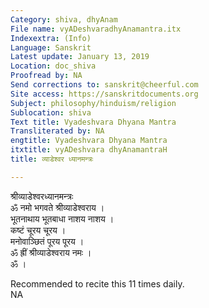 ```yaml
---
Category: shiva, dhyAnam
File name: vyADeshvaradhyAnamantra.itx
Indexextra: (Info)
Language: Sanskrit
Latest update: January 13, 2019
Location: doc_shiva
Proofread by: NA
Send corrections to: sanskrit@cheerful.com
Site access: https://sanskritdocuments.org
Subject: philosophy/hinduism/religion
Sublocation: shiva
Text title: Vyadeshvara Dhyana Mantra
Transliterated by: NA
engtitle: Vyadeshvara Dhyana Mantra
itxtitle: vyADeshvara dhyAnamantraH
title: व्याडेश्वर ध्यानमन्त्रः

---
```

  
 श्रीव्याडेश्वरध्यानमन्त्रः   
ॐ नमो भगवते श्रीव्याडेश्वराय ।  
भूतनाथाय भूतबाधा नाशय नाशय ।  
कष्टं चूरय चूरय ।  
मनोवाञ्छितं पूरय पूरय ।  
ॐ ह्रीं श्रीव्याडेश्वराय नमः ।  
ॐ ।  
  
  
Recommended to recite this 11 times daily.  
NA  
  
